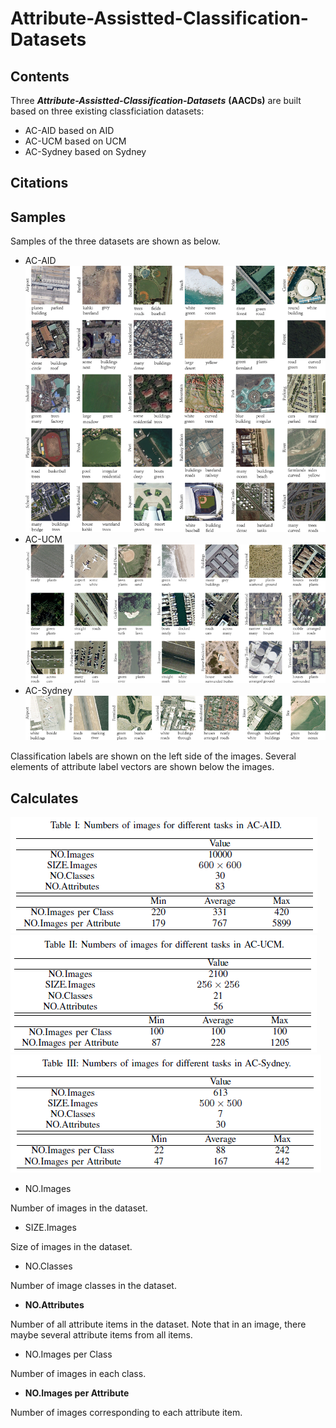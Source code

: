 # Attribute-Assistted-Classification-Datasets
## Contents
Three ***Attribute-Assistted-Classification-Datasets*** **(AACDs)** are built based on three existing classficiation datasets:
- AC-AID based on AID
- AC-UCM based on UCM
- AC-Sydney based on Sydney

## Citations

## Samples
Samples of the three datasets are shown as below.
- AC-AID
![aid](https://github.com/CrazyStoneonRoad/Attribute-Assistted-Classification-Datasets/blob/master/AC-AID/AC-AID-2r.png)
- AC-UCM
![ucm](https://github.com/CrazyStoneonRoad/Attribute-Assistted-Classification-Datasets/blob/master/AC-UCM/AC-UCM-2r.png)
- AC-Sydney
![sydney](https://github.com/CrazyStoneonRoad/Attribute-Assistted-Classification-Datasets/blob/master/AC-Sydney/AC-Sydney-2r.png)

Classification labels are shown on the left side of the images. 
Several elements of attribute label vectors are shown below the images.

## Calculates
![AID](https://github.com/CrazyStoneonRoad/Attribute-Assistted-Classification-Datasets/blob/master/AC-AID/AC-AID-CHART.png)
![UCM](https://github.com/CrazyStoneonRoad/Attribute-Assistted-Classification-Datasets/blob/master/AC-UCM/AC-UCM-CHART.png)
![SYD](https://github.com/CrazyStoneonRoad/Attribute-Assistted-Classification-Datasets/blob/master/AC-Sydney/AC-Sydney-CHART.png)


- NO.Images

Number of images in the dataset.

- SIZE.Images

Size of images in the dataset.

- NO.Classes

Number of image classes in the dataset.

- **NO.Attributes**

Number of all attribute items in the dataset. 
Note that in an image, there maybe several attribute items from all items.

- NO.Images per Class

Number of images in each class.

- **NO.Images per Attribute**

Number of images corresponding to each attribute item.
